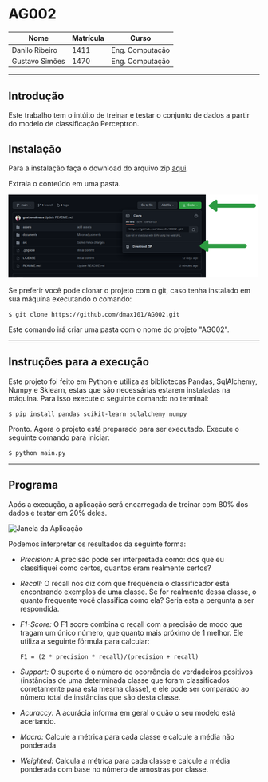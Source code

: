 # AG002

|Nome|Matrícula|Curso|
|---------|---------|---------|
|Danilo Ribeiro|1411|Eng. Computação|
|Gustavo Simões|1470|Eng. Computação|

---
## Introdução

Este trabalho tem o intúito de treinar e testar o conjunto de dados a partir do modelo de classificação Perceptron.

## Instalação

Para a instalação faça o download do arquivo zip [aqui](https://github.com/dmax101/AG002.git).

Extraia o conteúdo em uma pasta.

![Download Zip](/assets/download.png)


Se preferir você pode clonar o projeto com o git, caso tenha instalado em sua máquina executando o comando:

```
$ git clone https://github.com/dmax101/AG002.git
```

Este comando irá criar uma pasta com o nome do projeto "AG002".

---
## Instruções para a execução
Este projeto foi feito em Python e utiliza as bibliotecas Pandas, SqlAlchemy, Numpy e Sklearn, estas que são necessárias estarem instaladas na máquina. Para isso execute o seguinte comando no terminal:

```
$ pip install pandas scikit-learn sqlalchemy numpy
```

Pronto. Agora o projeto está preparado para ser executado. Execute o seguinte comando para iniciar:

```
$ python main.py
```

---
## Programa
Após a execução, a aplicação será encarregada de treinar com 80% dos dados e testar em 20% deles.

![Janela da Aplicação](/assets/índice.jpeg)

Podemos interpretar os resultados da seguinte forma:

 - *Precision:* A precisão pode ser interpretada como: dos que eu classifiquei como certos, quantos eram realmente certos?
 - *Recall:* O recall nos diz com que frequência o classificador está encontrando exemplos de uma classe. Se for realmente dessa classe, o quanto frequente você classifica como ela? Seria esta a pergunta a ser respondida.
 - *F1-Score:* O F1 score combina o recall com a precisão de modo que tragam um único número, que quanto mais próximo de 1 melhor. Ele utiliza a seguinte fórmula para calcular:
      ```
      F1 = (2 * precision * recall)/(precision + recall)
      ```
 - *Support:* O suporte é o número de ocorrência de verdadeiros positivos (instâncias de uma determinada classe que foram classificados corretamente para esta mesma classe), e ele pode ser comparado ao número total de instâncias que são desta classe.

 - *Acuraccy:* A acurácia informa em geral o quão o seu modelo está acertando.
 - *Macro:* Calcule a métrica para cada classe e calcule a média não ponderada
 - *Weighted:* Calcula a métrica para cada classe e calcule a média ponderada com base no número de amostras por classe.
